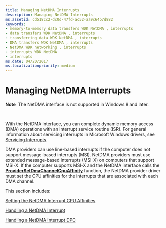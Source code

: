 ```yaml
---
title: Managing NetDMA Interrupts
description: Managing NetDMA Interrupts
ms.assetid: cd518cc2-dc0d-47fd-ac52-aa9c64b7d882
keywords:
- memory-to-memory data transfers WDK NetDMA , interrupts
- data transfers WDK NetDMA , interrupts
- transferring data WDK NetDMA , interrupts
- DMA transfers WDK NetDMA , interrupts
- NetDMA WDK networking , interrupts
- interrupts WDK NetDMA
- interrupts
ms.date: 04/20/2017
ms.localizationpriority: medium
---
```


# Managing NetDMA Interrupts


**Note**  The NetDMA interface is not supported in Windows 8 and later.

 




With the NetDMA interface, you can complete dynamic memory access (DMA) operations with an interrupt service routine (ISR). For general information about servicing interrupts in Microsoft Windows drivers, see [Servicing Interrupts](https://msdn.microsoft.com/library/windows/hardware/ff563737).

DMA providers can use line-based interrupts if the computer does not support message-based interrupts (MSI). NetDMA providers must use extended message-based interrupts (MSI-X) on computers that support MSI-X. If the computer supports MSI-X and the NetDMA interface calls the [**ProviderSetDmaChannelCpuAffinity**](https://msdn.microsoft.com/library/windows/hardware/ff570402) function, the NetDMA provider driver must set the CPU affinities for the interrupts that are associated with each DMA channel.

This section includes:

[Setting the NetDMA Interrupt CPU Affinities](setting-the-netdma-interrupt-cpu-affinities.md)

[Handling a NetDMA Interrupt](handling-a-netdma-interrupt.md)

[Handling a NetDMA Interrupt DPC](handling-a-netdma-interrupt-dpc.md)

 

 





